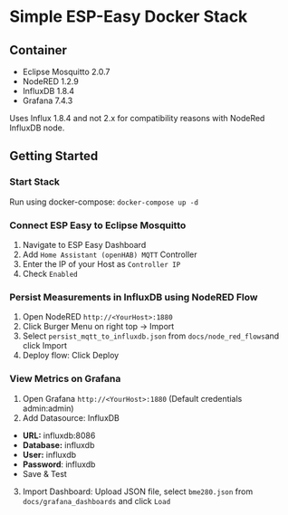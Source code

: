 # Simple ESP-Easy Docker Stack

## Container

- Eclipse Mosquitto 2.0.7
- NodeRED 1.2.9
- InfluxDB 1.8.4
- Grafana 7.4.3

Uses Influx 1.8.4 and not 2.x for compatibility reasons with NodeRed InfluxDB node.

## Getting Started

### Start Stack

Run using docker-compose: `docker-compose up -d`

### Connect ESP Easy to Eclipse Mosquitto

1. Navigate to ESP Easy Dashboard
2. Add `Home Assistant (openHAB) MQTT` Controller
3. Enter the IP of your Host as `Controller IP`
4. Check `Enabled`

### Persist Measurements in InfluxDB using NodeRED Flow

1. Open NodeRED `http://<YourHost>:1880`
2. Click Burger Menu on right top -> Import
3. Select `persist_mqtt_to_influxdb.json` from `docs/node_red_flows`and click Import
4. Deploy flow: Click Deploy

### View Metrics on Grafana

1. Open Grafana `http://<YourHost>:1880` (Default credentials admin:admin)
2. Add Datasource: InfluxDB

- **URL:** influxdb:8086
- **Database:** influxdb
- **User:** influxdb
- **Password**: influxdb
- Save & Test

3. Import Dashboard: Upload JSON file, select `bme280.json` from `docs/grafana_dashboards` and click `Load`
